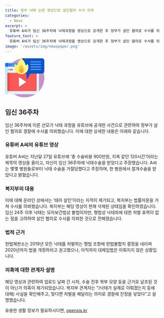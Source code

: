 ```yaml
---
title: 정부 낙태 논란 영상으로 살인혐의 수사 의뢰
categories:
  - News
excerpt: >
  유튜버 A씨가 임신 36주차에 낙태과정을 영상으로 공개한 후 정부가 살인 혐의로 수사를 의뢰했다. A씨는 병원에서 거절당한 끝에 절개수술을 받았다고 주장했으며, 이로 인해 온라인 상에서 논란이 일고 있다. 복부 모양 등을 근거로 영상이 날조되었는지 의심도 제기되고 있다. 모자보건법 위반으로는 처벌이 불가능하므로 살인 혐의로 수사를 의뢰한 것으로 전해졌으며, 헌법재판소는 2019년에 모든 낙태 처벌을 위한 형법 조항을 헌법불합치로 결정했지만 법 개정은 아직 이뤄지지 않았다. 복지부는 사실을 확인하고 맞다면 처벌을 해달라며 수사를 요청했다.
feature_text: >
  유튜버 A씨가 임신 36주차에 낙태과정을 영상으로 공개한 후 정부가 살인 혐의로 수사를 의뢰했다. A씨는 병원에서 거절당한 끝에 절개수술을 받았다고 주장했으며, 이로 인해 온라인 상에서 논란이 일고 있다. 복부 모양 등을 근거로 영상이 날조되었는지 의심도 제기되고 있다. 모자보건법 위반으로는 처벌이 불가능하므로 살인 혐의로 수사를 의뢰한 것으로 전해졌으며, 헌법재판소는 2019년에 모든 낙태 처벌을 위한 형법 조항을 헌법불합치로 결정했지만 법 개정은 아직 이뤄지지 않았다. 복지부는 사실을 확인하고 맞다면 처벌을 해달라며 수사를 요청했다.
image: '/assets/img/newspaper.png'
---
```


<p><img src="/assets/img/news.png" alt="rentncar 속보" /></p>

<h2 data-ke-size="size26">임신 36주차</h2>

<p data-ke-size="size16">임신 36주차에 이른 산모가 낙태 과정을 유튜브에 공개한 사건으로 관련하여 정부가 살인 혐의로 경찰에 수사를 의뢰했습니다. 이에 대한 상세한 내용은 아래와 같습니다.</p>

<h3>유튜버 A씨의 유튜브 영상</h3>

<p data-ke-size="size16">유튜버 A씨는 지난달 27일 유튜브에 ‘총 수술비용 900만원, 지옥 같던 120시간’이라는 제목의 영상을 올리고, 자신이 임신 36주차에 낙태수술을 받았다고 주장했습니다. A씨는 몇몇 병원들로부터 낙태 수술을 거절당했다고 주장하며, 한 병원에서 절개수술을 받았다고 밝혔습니다.</p>

<h3>복지부의 대응</h3>

<p data-ke-size="size16">이에 대해 온라인 상에서는 ‘태아 살인’이라는 지적이 제기되고, 복지부는 법률자문을 거쳐 수사를 의뢰했습니다. 복지부는 해당 영상이 현재 삭제된 상태임을 확인하였습니다. 임신 24주 이후 낙태는 모자보건법상 불법이지만, 형법상 낙태죄에 대한 처벌 효력이 없는 점을 고려하여 살인 혐의로 수사를 의뢰한 것으로 전해졌습니다.</p>

<h3>법적 근거</h3>

<p data-ke-size="size16">헌법재판소는 2019년 모든 낙태를 처벌하는 형법 조항에 헌법불합치 결정을 내리며 2020년까지 법을 개정하라고 권고했으나, 아직까지 대체입법은 이뤄지지 않은 상황입니다.</p>

<h3>의혹에 대한 관계자 설명</h3>

<p data-ke-size="size16">해당 영상과 관련하여 업로드 날짜 간 시차, 수술 전후 복부 모양 등을 근거로 날조된 것이 아닌가 의혹이 제기되었습니다. 복지부 관계자는 "(낙태가 실제로 이뤄졌는지 등에 대해) 사실을 확인해주고, 맞다면 처벌을 해달라는 의미로 경찰에 진정을 넣었다"고 설명했습니다.</p>
유용한 생활 정보가 필요하시다면, <a href="https://opensis.kr" rel="dofollow">opensis.kr</a>



